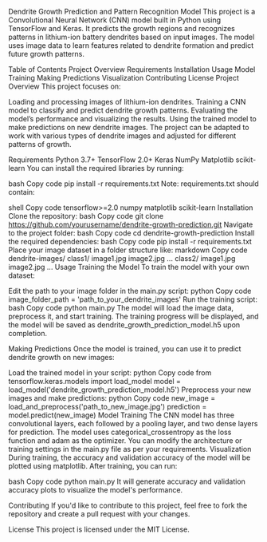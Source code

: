 Dendrite Growth Prediction and Pattern Recognition Model
This project is a Convolutional Neural Network (CNN) model built in Python using TensorFlow and Keras. It predicts the growth regions and recognizes patterns in lithium-ion battery dendrites based on input images. The model uses image data to learn features related to dendrite formation and predict future growth patterns.

Table of Contents
Project Overview
Requirements
Installation
Usage
Model Training
Making Predictions
Visualization
Contributing
License
Project Overview
This project focuses on:

Loading and processing images of lithium-ion dendrites.
Training a CNN model to classify and predict dendrite growth patterns.
Evaluating the model’s performance and visualizing the results.
Using the trained model to make predictions on new dendrite images.
The project can be adapted to work with various types of dendrite images and adjusted for different patterns of growth.

Requirements
Python 3.7+
TensorFlow 2.0+
Keras
NumPy
Matplotlib
scikit-learn
You can install the required libraries by running:

bash
Copy code
pip install -r requirements.txt
Note: requirements.txt should contain:

shell
Copy code
tensorflow>=2.0
numpy
matplotlib
scikit-learn
Installation
Clone the repository:
bash
Copy code
git clone https://github.com/yourusername/dendrite-growth-prediction.git
Navigate to the project folder:
bash
Copy code
cd dendrite-growth-prediction
Install the required dependencies:
bash
Copy code
pip install -r requirements.txt
Place your image dataset in a folder structure like:
markdown
Copy code
dendrite-images/
  class1/
    image1.jpg
    image2.jpg
    ...
  class2/
    image1.jpg
    image2.jpg
    ...
Usage
Training the Model
To train the model with your own dataset:

Edit the path to your image folder in the main.py script:
python
Copy code
image_folder_path = 'path_to_your_dendrite_images'
Run the training script:
bash
Copy code
python main.py
The model will load the image data, preprocess it, and start training. The training progress will be displayed, and the model will be saved as dendrite_growth_prediction_model.h5 upon completion.

Making Predictions
Once the model is trained, you can use it to predict dendrite growth on new images:

Load the trained model in your script:
python
Copy code
from tensorflow.keras.models import load_model
model = load_model('dendrite_growth_prediction_model.h5')
Preprocess your new images and make predictions:
python
Copy code
new_image = load_and_preprocess('path_to_new_image.jpg')
prediction = model.predict(new_image)
Model Training
The CNN model has three convolutional layers, each followed by a pooling layer, and two dense layers for prediction.
The model uses categorical_crossentropy as the loss function and adam as the optimizer.
You can modify the architecture or training settings in the main.py file as per your requirements.
Visualization
During training, the accuracy and validation accuracy of the model will be plotted using matplotlib. After training, you can run:

bash
Copy code
python main.py
It will generate accuracy and validation accuracy plots to visualize the model's performance.

Contributing
If you'd like to contribute to this project, feel free to fork the repository and create a pull request with your changes.

License
This project is licensed under the MIT License.

